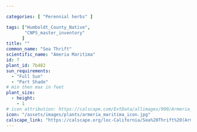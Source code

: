 ```yaml
---

categories: [ "Perennial herbs" ]

tags: ["Humboldt_County_Native",
       "CNPS_master_inventory"
      ]
title: ""
common_name: "Sea Thrift"
scientific_name: "Ameria Maritima"
id: 7
plant_id: 7b482
sun_requirements:
  - "Full Sun"
  - "Part Shade"
# min then max in feet
plant_size:
  - height: 
    - 1
# icon attribution: https://calscape.com/ExtData/allimages/900/Armeria_maritima_900_57.jpg 
icon: "/assets/images/plants/armeria_maritima_icon.jpg"
calscape_link: "https://calscape.org/loc-California/Sea%20Thrift%20(Armeria%20maritima)"
---
```



